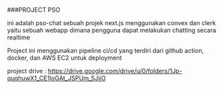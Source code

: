###PROJECT PSO

ini adalah pso-chat sebuah projek next.js menggunakan convex dan clerk yaitu sebuah webapp dimana pengguna dapat melakukan chatting secara realtime

Project ini menggunakan pipeline ci/cd yang terdiri dari github action, docker, dan AWS EC2 untuk deployment

project drive :
https://drive.google.com/drive/u/0/folders/1Jp-quqhuwX1_CE1IoGAt_JSPUm_5JiiO

